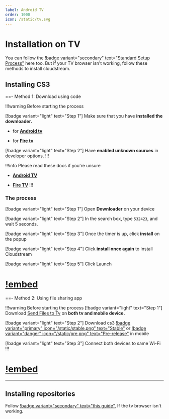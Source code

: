```yaml
---
label: Android TV
order: 1000
icon: /static/tv.svg
---
```



# Installation on TV

You can follow the [!badge variant="secondary" text="Standard Setup Process"](/index.md/#standard-setup) here too. But if your TV browser isn't working, follow these methods to install cloudstream.

## Installing CS3

==- Method 1: Download using code

!!!warning Before starting the process

[!badge variant="light" text="Step 1"] Make sure that you have **installed the downloader.**

- for [**Android tv**](https://play.google.com/store/apps/details?id=com.esaba.downloader&hl=en_GB&gl=US)

- for [**Fire tv**](https://www.amazon.com/AFTVnews-com-Downloader/dp/B01N0BP507) 

[!badge variant="light" text="Step 2"] Have **enabled unknown sources** in developer options.
!!!


!!!info Please read these docs if you're unsure
- [**Android TV**](https://www.youtube.com/watch?v=W7NmOnhVd18)

- [**Fire TV**](https://troypoint.com/how-to-jailbreak-a-firestick/)
!!!


### The process
[!badge variant="light" text="Step 1"] Open **Downloader** on your device

[!badge variant="light" text="Step 2"] In the search box, type `532423`, and wait 5 seconds.

[!badge variant="light" text="Step 3"] Once the timer is up, click **install** on the popup

[!badge variant="light" text="Step 4"] Click **install once again** to install Cloudstream

[!badge variant="light" text="Step 5"] Click Launch

[!embed](https://www.youtube-nocookie.com/embed/BY22OtJYI0c)
===

==- Method 2: Using file sharing app

!!!warning Before starting the process
[!badge variant="light" text="Step 1"] Download [Send Files to Tv](https://play.google.com/store/apps/details?id=com.yablio.sendfilestotv) on **both tv and mobile device.**

[!badge variant="light" text="Step 2"] Download cs3 [!badge variant="primary" icon="/static/stable.png" text="Stable"](https://github.com/recloudstream/cloudstream/releases/latest) or [!badge variant="danger" icon="/static/pre.png" text="Pre-release"](https://github.com/recloudstream/cloudstream/releases/pre-release) in mobile

[!badge variant="light" text="Step 3"] Connect both devices to same Wi-Fi
!!!

[!embed](https://youtu.be/lYQ9aBZnWZw)
===
___
## Installing repositories

Follow [!badge variant="secondary" text="this guide"](/index.md/#manual-setup), If the tv browser isn't working.

